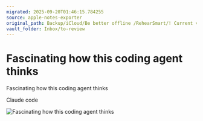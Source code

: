 ```yaml
---
migrated: 2025-09-20T01:46:15.784255
source: apple-notes-exporter
original_path: Backup/iCloud/Be better offline /RehearSmart/! Current version/Backup/Fascinating how this coding agent thinks.md
vault_folder: Inbox/to-review
---
```

# Fascinating how this coding agent thinks

Fascinating how this coding agent thinks 

Claude code

![Fascinating how this coding agent thinks](images/Fascinating%20how%20this%20coding%20agent%20thinks.png)


